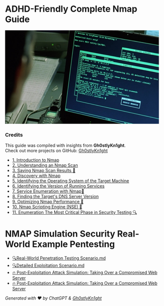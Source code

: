 
# ADHD-Friendly Complete Nmap Guide

<img title="a title" alt="Alt text" src="https://github.com/Gh0stlyKn1ght/ADHD-Friendly-security/blob/93eb2f344973599d48af85a73a80fb2304c8b5a5/ASSETS/trinity-nmapscreen-hd-crop-1200x728-1669528433.jpg">

### Credits
This guide was compiled with insights from **Gh0stlyKn1ght**.  
Check out more projects on GitHub: [Gh0stlyKn1ght](https://github.com/Gh0stlyKn1ght)

 
- [1. Introduction to Nmap](https://github.com/Gh0stlyKn1ght/ADHD-Friendly-security/blob/main/ADHD-Friendly%20Nmap%20Security%20Learning%20Notes/1.%20Introduction%20to%20Nmap.md)
- [2. Understanding an Nmap Scan](https://github.com/Gh0stlyKn1ght/ADHD-Friendly-security/blob/main/ADHD-Friendly%20Nmap%20Security%20Learning%20Notes/2.%20Understanding%20an%20Nmap%20Scan.md)
- [3. Saving Nmap Scan Results 🚀](https://github.com/Gh0stlyKn1ght/ADHD-Friendly-security/blob/main/ADHD-Friendly%20Nmap%20Security%20Learning%20Notes/3.%20Saving%20Nmap%20Scan%20Results%20%F0%9F%9A%80.md)
- [4. Discovery with Nmap](https://github.com/Gh0stlyKn1ght/ADHD-Friendly-security/blob/main/ADHD-Friendly%20Nmap%20Security%20Learning%20Notes/4.%20Discovery%20with%20Nmap.md)
- [5. Identifying the Operating System of the Target Machine](https://github.com/Gh0stlyKn1ght/ADHD-Friendly-security/blob/main/ADHD-Friendly%20Nmap%20Security%20Learning%20Notes/5.%20Identifying%20the%20Operating%20System%20of%20the%20Target%20Machine.md)
- [6. Identifying the Version of Running Services](https://github.com/Gh0stlyKn1ght/ADHD-Friendly-security/blob/main/ADHD-Friendly%20Nmap%20Security%20Learning%20Notes/6.%20Identifying%20the%20Version%20of%20Running%20Services.md)
- [7. Service Enumeration with Nmap🚀](https://github.com/Gh0stlyKn1ght/ADHD-Friendly-security/blob/main/ADHD-Friendly%20Nmap%20Security%20Learning%20Notes/7.%20Service%20Enumeration%20with%20Nmap%F0%9F%9A%80.md)
- [8. Finding the Target's DNS Server Version](https://github.com/Gh0stlyKn1ght/ADHD-Friendly-security/blob/main/ADHD-Friendly%20Nmap%20Security%20Learning%20Notes/8.%20Finding%20the%20Target's%20DNS%20Server%20Version.md)
- [9. Optimizing Nmap Performance 🚀](https://github.com/Gh0stlyKn1ght/ADHD-Friendly-security/blob/main/ADHD-Friendly%20Nmap%20Security%20Learning%20Notes/9.%20Optimizing%20Nmap%20Performance%20%F0%9F%9A%80.md)
- [10. Nmap Scripting Engine (NSE) 🚀](https://github.com/Gh0stlyKn1ght/ADHD-Friendly-security/blob/main/ADHD-Friendly%20Nmap%20Security%20Learning%20Notes/10.%20Nmap%20Scripting%20Engine%20(NSE)%20%F0%9F%9A%80.md)
- [11. Enumeration The Most Critical Phase in Security Testing 🔍](https://github.com/Gh0stlyKn1ght/ADHD-Friendly-security/blob/main/ADHD-Friendly%20Nmap%20Security%20Learning%20Notes/11.%20Enumeration%20The%20Most%20Critical%20Phase%20in%20Security%20Testing%20%F0%9F%94%8D.md)

# NMAP Simulation Security Real-World Example Pentesting
- [🔍Real-World Penetration Testing Scenario.md](https://github.com/Gh0stlyKn1ght/ADHD-Friendly-security/blob/main/ADHD-Friendly%20Nmap%20Security%20Learning%20Notes/Nmap%20Simulation%20Security%20Real-World%20Example/%F0%9F%94%8DReal-World%20Penetration%20Testing%20Scenario.md)
- [🔍Detailed Exploitation Scenario.md](https://github.com/Gh0stlyKn1ght/ADHD-Friendly-security/blob/main/ADHD-Friendly%20Nmap%20Security%20Learning%20Notes/Nmap%20Simulation%20Security%20Real-World%20Example/%F0%9F%94%8DDetailed%20Exploitation%20Scenario.md)
- [🔥 Post-Exploitation Attack Simulation: Taking Over a Compromised Web Server](https://github.com/Gh0stlyKn1ght/ADHD-Friendly-security/blob/main/ADHD-Friendly%20Nmap%20Security%20Learning%20Notes/Nmap%20Simulation%20Security%20Real-World%20Example/%F0%9F%94%A5%20Post-Exploitation%20Attack%20Simulation:%20Taking%20Over%20a%20Compromised%20Web%20Server.md)
- [🔥 Post-Exploitation Attack Simulation: Taking Over a Compromised Web Server](https://github.com/Gh0stlyKn1ght/ADHD-Friendly-security/blob/main/ADHD-Friendly%20Nmap%20Security%20Learning%20Notes/Nmap%20Simulation%20Security%20Real-World%20Example/%F0%9F%94%A5%20Post-Exploitation%20Attack%20Simulation%3A%20Taking%20Over%20a%20Compromised%20Web%20Server.md)

*Generated with ❤️ by ChatGPT & [Gh0stlyKn1ght](https://github.com/Gh0stlyKn1ght)*





